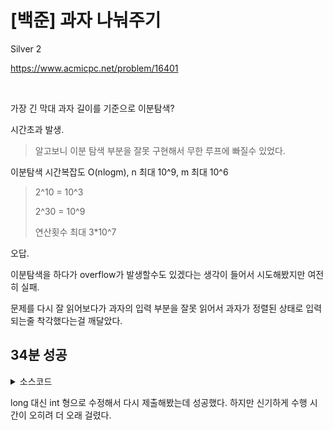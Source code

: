 # [백준] 과자 나눠주기

Silver 2

https://www.acmicpc.net/problem/16401

<br>

가장 긴 막대 과자 길이를 기준으로 이분탐색?

시간초과 발생.

> 알고보니 이분 탐색 부분을 잘못 구현해서 무한 루프에 빠질수 있었다.

이분탐색 시간복잡도 O(nlogm), n 최대 10^9, m 최대 10^6

> 2^10 = 10^3
>
> 2^30 = 10^9
>
> 연산횟수 최대 3*10^7

오답.

이분탐색을 하다가 overflow가 발생할수도 있겠다는 생각이 들어서 시도해봤지만 여전히 실패.

문제를 다시 잘 읽어보다가 과자의 입력 부분을 잘못 읽어서 과자가 정렬된 상태로 입력되는줄 착각했다는걸 깨달았다.

## 34분 성공

<details><summary>소스코드</summary>

```java
import java.io.*;
import java.util.*;

public class Main {

    long numOfNephew, numOfSnack;
    long[] lenOfSnacks;

    boolean isPossible(long len) {
        long count = 0;
        for (long lenOfSnack : lenOfSnacks) {
            count += lenOfSnack / len;
        }
        return numOfNephew <= count;
    }

    void solution() throws Exception {
        BufferedReader br = new BufferedReader(new InputStreamReader(System.in));
        BufferedWriter bw = new BufferedWriter(new OutputStreamWriter(System.out));

        StringTokenizer st = new StringTokenizer(br.readLine(), " ");
        numOfNephew = Integer.parseInt(st.nextToken());
        numOfSnack = Integer.parseInt(st.nextToken());

        lenOfSnacks = Arrays.stream(br.readLine().split(" ")).mapToLong(Long::parseLong).toArray();
        long maxLenOfSnack = 0;
        for (long lenOfSnack : lenOfSnacks) {
            maxLenOfSnack = Math.max(maxLenOfSnack, lenOfSnack);
        }

        long low = 0;
        long high = maxLenOfSnack;

        while(low < high) {
            long mid = (low + high + 1) / 2;
            if(isPossible(mid)) low = mid;
            else high = mid - 1;
        }

        bw.write(Long.toString(low) + '\n');

        br.close();
        bw.close();
    }

    public static void main(String[] args) throws Exception {
        new Main().solution();
    }
}
```

</details>

long 대신 int 형으로 수정해서 다시 제출해봤는데 성공했다. 하지만 신기하게 수행 시간이 오히려 더 오래 걸렸다.